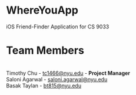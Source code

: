 WhereYouApp
===========

iOS Friend-Finder Application for CS 9033

Team Members
===========
<br>Timothy Chu - tc1466@nyu.edu - <b>Project Manager</b>
<br>Saloni Agarwal - saloni.agarwal@nyu.edu
<br>Basak Taylan - bt815@nyu.edu
